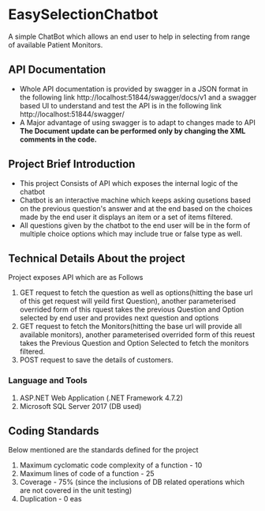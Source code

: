 # EasySelectionChatbot
A simple ChatBot which allows an end user to help in selecting from range of available Patient Monitors.
## API Documentation
- Whole API documentation is provided by swagger in a JSON format in the following link  http://localhost:51844/swagger/docs/v1
and a swagger based UI to understand and test the API is in the following link http://localhost:51844/swagger/
- A Major advantage of using swagger is to adapt to changes made to API **The Document update can be performed only by changing the XML comments in the code.**

## Project Brief Introduction
- This project Consists of API which exposes the internal logic of the chatbot
- Chatbot is an interactive machine which keeps asking qusetions based on the previous question's answer and at the end based on the choices made by the end user it displays an item or a set of items filtered.
- All questions given by the chatbot to the end user will be in the form of multiple choice options which may include true or false type as well.

## Technical Details About the project
Project exposes API which are as Follows
1. GET request to fetch the question as well as options(hitting the base url of this get request will yeild first Question), another parameterised overrided form of this rquest takes the previous Question and Option selected by end user and provides next question and options
2. GET request to fetch the Monitors(hitting the base url will provide all available monitors), another parameterised overrided form of this reuest takes the Previous Question and Option Selected to fetch the monitors filtered.
3. POST request to save the details of customers.

### Language and Tools 
1. ASP.NET Web Application (.NET Framework 4.7.2)
2. Microsoft SQL Server 2017 (DB used)

## Coding Standards
Below mentioned are the standards defined for the project
1. Maximum cyclomatic code complexity of a function - 10
2. Maximum lines of code of a function - 25
3. Coverage - 75% (since the inclusions of DB related operations which are not covered in the unit testing)
4. Duplication - 0
eas
